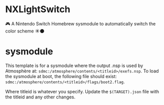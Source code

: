 # NXLightSwitch
🎮 A Nintendo Switch Homebrew sysmodule to automatically switch the color scheme ☀🌑

# sysmodule

This template is for a sysmodule where the output .nsp is used by Atmosphère at: `sdmc:/atmosphere/contents/<titleid>/exefs.nsp`. To load the sysmodule at boot, the following file should exist: `sdmc:/atmosphere/contents/<titleid>/flags/boot2.flag`.

Where titleid is whatever you specify. Update the `$(TARGET).json` file with the titleid and any other changes.
